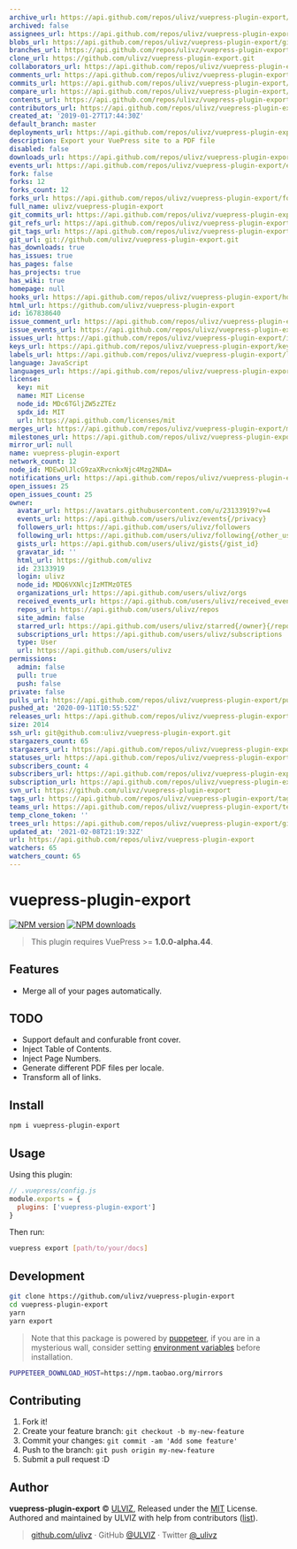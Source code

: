 ```yaml
---
archive_url: https://api.github.com/repos/ulivz/vuepress-plugin-export/{archive_format}{/ref}
archived: false
assignees_url: https://api.github.com/repos/ulivz/vuepress-plugin-export/assignees{/user}
blobs_url: https://api.github.com/repos/ulivz/vuepress-plugin-export/git/blobs{/sha}
branches_url: https://api.github.com/repos/ulivz/vuepress-plugin-export/branches{/branch}
clone_url: https://github.com/ulivz/vuepress-plugin-export.git
collaborators_url: https://api.github.com/repos/ulivz/vuepress-plugin-export/collaborators{/collaborator}
comments_url: https://api.github.com/repos/ulivz/vuepress-plugin-export/comments{/number}
commits_url: https://api.github.com/repos/ulivz/vuepress-plugin-export/commits{/sha}
compare_url: https://api.github.com/repos/ulivz/vuepress-plugin-export/compare/{base}...{head}
contents_url: https://api.github.com/repos/ulivz/vuepress-plugin-export/contents/{+path}
contributors_url: https://api.github.com/repos/ulivz/vuepress-plugin-export/contributors
created_at: '2019-01-27T17:44:30Z'
default_branch: master
deployments_url: https://api.github.com/repos/ulivz/vuepress-plugin-export/deployments
description: Export your VuePress site to a PDF file
disabled: false
downloads_url: https://api.github.com/repos/ulivz/vuepress-plugin-export/downloads
events_url: https://api.github.com/repos/ulivz/vuepress-plugin-export/events
fork: false
forks: 12
forks_count: 12
forks_url: https://api.github.com/repos/ulivz/vuepress-plugin-export/forks
full_name: ulivz/vuepress-plugin-export
git_commits_url: https://api.github.com/repos/ulivz/vuepress-plugin-export/git/commits{/sha}
git_refs_url: https://api.github.com/repos/ulivz/vuepress-plugin-export/git/refs{/sha}
git_tags_url: https://api.github.com/repos/ulivz/vuepress-plugin-export/git/tags{/sha}
git_url: git://github.com/ulivz/vuepress-plugin-export.git
has_downloads: true
has_issues: true
has_pages: false
has_projects: true
has_wiki: true
homepage: null
hooks_url: https://api.github.com/repos/ulivz/vuepress-plugin-export/hooks
html_url: https://github.com/ulivz/vuepress-plugin-export
id: 167838640
issue_comment_url: https://api.github.com/repos/ulivz/vuepress-plugin-export/issues/comments{/number}
issue_events_url: https://api.github.com/repos/ulivz/vuepress-plugin-export/issues/events{/number}
issues_url: https://api.github.com/repos/ulivz/vuepress-plugin-export/issues{/number}
keys_url: https://api.github.com/repos/ulivz/vuepress-plugin-export/keys{/key_id}
labels_url: https://api.github.com/repos/ulivz/vuepress-plugin-export/labels{/name}
language: JavaScript
languages_url: https://api.github.com/repos/ulivz/vuepress-plugin-export/languages
license:
  key: mit
  name: MIT License
  node_id: MDc6TGljZW5zZTEz
  spdx_id: MIT
  url: https://api.github.com/licenses/mit
merges_url: https://api.github.com/repos/ulivz/vuepress-plugin-export/merges
milestones_url: https://api.github.com/repos/ulivz/vuepress-plugin-export/milestones{/number}
mirror_url: null
name: vuepress-plugin-export
network_count: 12
node_id: MDEwOlJlcG9zaXRvcnkxNjc4Mzg2NDA=
notifications_url: https://api.github.com/repos/ulivz/vuepress-plugin-export/notifications{?since,all,participating}
open_issues: 25
open_issues_count: 25
owner:
  avatar_url: https://avatars.githubusercontent.com/u/23133919?v=4
  events_url: https://api.github.com/users/ulivz/events{/privacy}
  followers_url: https://api.github.com/users/ulivz/followers
  following_url: https://api.github.com/users/ulivz/following{/other_user}
  gists_url: https://api.github.com/users/ulivz/gists{/gist_id}
  gravatar_id: ''
  html_url: https://github.com/ulivz
  id: 23133919
  login: ulivz
  node_id: MDQ6VXNlcjIzMTMzOTE5
  organizations_url: https://api.github.com/users/ulivz/orgs
  received_events_url: https://api.github.com/users/ulivz/received_events
  repos_url: https://api.github.com/users/ulivz/repos
  site_admin: false
  starred_url: https://api.github.com/users/ulivz/starred{/owner}{/repo}
  subscriptions_url: https://api.github.com/users/ulivz/subscriptions
  type: User
  url: https://api.github.com/users/ulivz
permissions:
  admin: false
  pull: true
  push: false
private: false
pulls_url: https://api.github.com/repos/ulivz/vuepress-plugin-export/pulls{/number}
pushed_at: '2020-09-11T10:55:52Z'
releases_url: https://api.github.com/repos/ulivz/vuepress-plugin-export/releases{/id}
size: 2014
ssh_url: git@github.com:ulivz/vuepress-plugin-export.git
stargazers_count: 65
stargazers_url: https://api.github.com/repos/ulivz/vuepress-plugin-export/stargazers
statuses_url: https://api.github.com/repos/ulivz/vuepress-plugin-export/statuses/{sha}
subscribers_count: 4
subscribers_url: https://api.github.com/repos/ulivz/vuepress-plugin-export/subscribers
subscription_url: https://api.github.com/repos/ulivz/vuepress-plugin-export/subscription
svn_url: https://github.com/ulivz/vuepress-plugin-export
tags_url: https://api.github.com/repos/ulivz/vuepress-plugin-export/tags
teams_url: https://api.github.com/repos/ulivz/vuepress-plugin-export/teams
temp_clone_token: ''
trees_url: https://api.github.com/repos/ulivz/vuepress-plugin-export/git/trees{/sha}
updated_at: '2021-02-08T21:19:32Z'
url: https://api.github.com/repos/ulivz/vuepress-plugin-export
watchers: 65
watchers_count: 65
---
```


# vuepress-plugin-export

[![NPM version](https://badgen.net/npm/v/vuepress-plugin-export)](https://npmjs.com/package/vuepress-plugin-export) [![NPM downloads](https://badgen.net/npm/dm/vuepress-plugin-export)](https://npmjs.com/package/vuepress-plugin-export)

> This plugin requires VuePress >= **1.0.0-alpha.44**.

## Features

- Merge all of your pages automatically.

## TODO

- Support default and confurable front cover.
- Inject Table of Contents.
- Inject Page Numbers.
- Generate different PDF files per locale.
- Transform all of links.

## Install

```bash
npm i vuepress-plugin-export
```

## Usage

Using this plugin:

```javascript
// .vuepress/config.js
module.exports = {
  plugins: ['vuepress-plugin-export']
}
```

Then run:

```bash
vuepress export [path/to/your/docs]
```

## Development

```bash
git clone https://github.com/ulivz/vuepress-plugin-export
cd vuepress-plugin-export
yarn
yarn export
```

> Note that this package is powered by [puppeteer](https://github.com/GoogleChrome/puppeteer), if you are in a mysterious wall, consider setting [environment variables](https://github.com/GoogleChrome/puppeteer/blob/v1.11.0/docs/api.md#environment-variables) before installation.

```bash
PUPPETEER_DOWNLOAD_HOST=https://npm.taobao.org/mirrors
```

## Contributing

1. Fork it!
2. Create your feature branch: `git checkout -b my-new-feature`
3. Commit your changes: `git commit -am 'Add some feature'`
4. Push to the branch: `git push origin my-new-feature`
5. Submit a pull request :D


## Author

**vuepress-plugin-export** © [ULVIZ](https://github.com/ulivz), Released under the [MIT](https://raw.githubusercontent.com/ULIVZ/vuepress-plugin-export/master/LICENSE) License.<br>
Authored and maintained by ULVIZ with help from contributors ([list](https://github.com/ulivz/vuepress-plugin-export/contributors)).

> [github.com/ulivz](https://github.com/ulivz) · GitHub [@ULVIZ](https://github.com/ulivz) · Twitter [@_ulivz](https://twitter.com/_ulivz)

